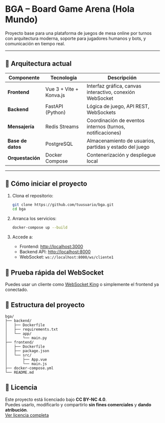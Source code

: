 # BGA – Board Game Arena (Hola Mundo)

Proyecto base para una plataforma de juegos de mesa online por turnos con arquitectura moderna, soporte para jugadores humanos y bots, y comunicación en tiempo real.

---

## 🧱 Arquitectura actual

| Componente       | Tecnología                          | Descripción |
|------------------|-------------------------------------|-------------|
| **Frontend**     | Vue 3 + Vite + Konva.js             | Interfaz gráfica, canvas interactivo, conexión WebSocket |
| **Backend**      | FastAPI (Python)                    | Lógica de juego, API REST, WebSockets |
| **Mensajería**   | Redis Streams                       | Coordinación de eventos internos (turnos, notificaciones) |
| **Base de datos**| PostgreSQL                          | Almacenamiento de usuarios, partidas y estado del juego |
| **Orquestación** | Docker Compose                      | Contenerización y despliegue local |

---

## 🚀 Cómo iniciar el proyecto

1. Clona el repositorio:

   ```bash
   git clone https://github.com/tuusuario/bga.git
   cd bga
   ```

2. Arranca los servicios:

   ```bash
   docker-compose up --build
   ```

3. Accede a:

   - Frontend: [http://localhost:3000](http://localhost:3000)
   - Backend API: [http://localhost:8000](http://localhost:8000)
   - WebSocket: `ws://localhost:8000/ws/cliente1`

## 🧪 Prueba rápida del WebSocket

Puedes usar un cliente como [WebSocket King](https://websocketking.com/) o simplemente el frontend ya conectado.

## 📁 Estructura del proyecto

```
bga/
├── backend/
│   ├── Dockerfile
│   ├── requirements.txt
│   └── app/
│       └── main.py
├── frontend/
│   ├── Dockerfile
│   ├── package.json
│   └── src/
│       ├── App.vue
│       └── main.js
├── docker-compose.yml
└── README.md
```

## 📄 Licencia

Este proyecto está licenciado bajo **CC BY-NC 4.0**.  
Puedes usarlo, modificarlo y compartirlo **sin fines comerciales** y **dando atribución**.  
[Ver licencia completa](https://creativecommons.org/licenses/by-nc/4.0/)